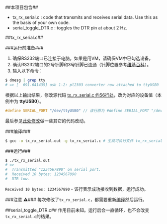 ##本项目包含##
- tx_rx_serial.c : code that transmits and receives serial data. Use this as the basis of your own code.
- serial_toggle_DTR.c : toggles the DTR pin at about 2 Hz.

##tx_rx_serial.c##

###运行前准备###
1. 确保RS232端口已连接于电脑。如果是用VM，请确保VM中已勾选设备。
2. 确认RS232端口的2号针脚和3号针脚已连通（针脚位置参考[维基百科](https://zh.wikipedia.org/wiki/RS-232)）。
3. 输入以下命令：

```bash
$ dmesg | grep tty
# => [  691.641435] usb 1-2: pl2303 converter now attached to ttyUSB0
```

根据以上输出结果，修改源代码 [tx_rx_serial.c 约56行处](/tx_rx_serial.c#L56)，改为对应的设备值（本例中为 **ttyUSB0**）。

```c
#define SERIAL_PORT "/dev/ttyUSB0" // 该行原为 #define SERIAL_PORT "/dev/tty0"
```

最后参见[此处修改](https://github.com/ethanyoung/serial_port/pull/2/files)做一些其它的代码改动。

###编译###
```bash
$ gcc -o tx_rx_serial.out -g tx_rx_serial.c # 生成可执行文件 tx_rx_serial.out
```

###运行###
```bash
$ ./tx_rx_serial.out
# =>
#  Transmitted "1234567890" on serial port.
#  Received 10 bytes: 1234567890
#  DTR low.
```

`Received 10 bytes: 1234567890` - 该行表示成功接收到数据，运行成功。

###注意 ⚠️###
每次修改了`tx_rx_serial.c`，都需要重新[编译](#编译)然后运行。

##serial_toggle_DTR.c##
作用目前未知。运行后会一直循环，也不会改变`tx_rx_serial.c`的结果。
